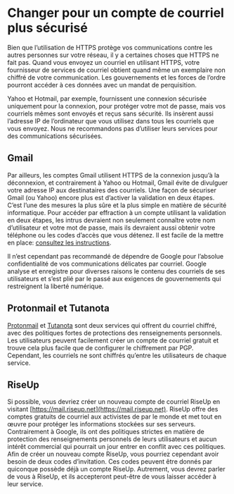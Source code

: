 [Title]: # (Changer pour un compte de courriel plus sécurisé)
[Order]: # (7)

# Changer pour un compte de courriel plus sécurisé
Bien que l’utilisation de HTTPS protège vos communications contre les autres personnes sur votre réseau, il y a certaines choses que HTTPS ne fait pas. Quand vous envoyez un courriel en utilisant HTTPS, votre fournisseur de services de courriel obtient quand même un exemplaire non chiffré de votre communication. Les gouvernements et les forces de l’ordre pourront accéder à ces données avec un mandat de perquisition.

Yahoo et Hotmail, par exemple, fournissent une connexion sécurisée uniquement pour la connexion, pour protéger votre mot de passe, mais vos courriels mêmes sont envoyés et reçus sans sécurité. Ils insèrent aussi l’adresse IP de l’ordinateur que vous utilisez dans tous les courriels que vous envoyez. Nous ne recommandons pas d’utiliser leurs services pour des communications sécurisées.

## Gmail
Par ailleurs, les comptes Gmail utilisent HTTPS de la connexion jusqu’à la déconnexion, et contrairement à Yahoo ou Hotmail, Gmail évite de divulguer votre adresse IP aux destinataires des courriels. Une façon de sécuriser Gmail (ou Yahoo) encore plus est d’activer la validation en deux étapes. C’est l’une des mesures la plus sûre et la plus simple en matière de sécurité informatique. Pour accéder par effraction à un compte utilisant la validation en deux étapes, les intrus devraient non seulement connaître votre nom d’utilisateur et votre mot de passe, mais ils devraient aussi obtenir votre téléphone ou les codes d’accès que vous détenez. Il est facile de la mettre en place: [consultez les instructions](https://support.google.com/accounts/answer/185839?hl=fr).

Il n’est cependant pas recommandé de dépendre de Google pour l’absolue confidentialité de vos communications délicates par courriel. Google analyse et enregistre pour diverses raisons le contenu des courriels de ses utilisateurs et s’est plié par le passé aux exigences de gouvernements qui restreignent la liberté numérique.

## Protonmail et Tutanota
[Protonmail](https://protonmail.com) et [Tutanota](https://tutanota.com) sont deux services qui offrent du courriel chiffré, avec des politiques fortes de protections des renseignements personnels. Les utilisateurs peuvent facilement créer un compte de courriel gratuit et trouve cela plus facile que de configurer le chiffrement par PGP. Cependant, les courriels ne sont chiffrés qu’entre les utilisateurs de chaque service.

## RiseUp
Si possible, vous devriez créer un nouveau compte de courriel RiseUp en visitant [https://mail.riseup.net](https://mail.riseup.net). RiseUp offre des comptes gratuits de courriel aux activistes de par le monde et met tout en œuvre pour protéger les informations stockées sur ses serveurs. Contrairement à Google, ils ont des politiques strictes en matière de protection des renseignements personnels de leurs utilisateurs et aucun intérêt commercial qui pourrait un jour entrer en conflit avec ces politiques. Afin de créer un nouveau compte RiseUp, vous pourriez cependant avoir besoin de deux codes d’invitation. Ces codes peuvent être donnés par quiconque possède déjà un compte RiseUp. Autrement, vous devrez parler de vous à RiseUp, et ils accepteront peut-être de vous laisser accéder à leur service.
